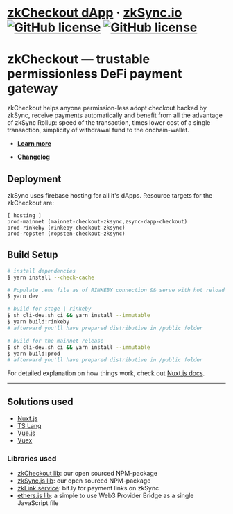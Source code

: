 # [zkCheckout dApp](https://checkout.zksync.io) &middot; [zkSync.io](https://zksync.io/)  [![GitHub license](https://img.shields.io/badge/license-MIT-blue.svg)](https://github.com/matter-labs/zksync-wallet/blob/master/LICENSE-MIT) [![GitHub license](https://img.shields.io/badge/license-Apache%202-blue)](https://github.com/matter-labs/zksync-wallet/blob/master/LICENSE-MIT)

# zkCheckout — trustable permissionless DeFi payment gateway 

zkCheckout helps anyone permission-less adopt checkout backed by zkSync, receive payments automatically and benefit from all the advantage of zkSync Rollup: speed of the transaction, times lower cost of a single transaction, simplicity of withdrawal fund to the onchain-wallet.

* **[Learn more](https://zksync.io/api/sdk/checkout/)**

* [**Changelog**](CHANGELOG.md)

## Deployment

zkSync uses firebase hosting for all it's dApps.
Resource targets for the zkCheckout are:
```
[ hosting ]
prod-mainnet (mainnet-checkout-zksync,zsync-dapp-checkout)
prod-rinkeby (rinkeby-checkout-zksync)
prod-ropsten (ropsten-checkout-zksync)
```

## Build Setup

``` bash
# install dependencies
$ yarn install --check-cache

# Populate .env file as of RINKEBY connection && serve with hot reload at localhost:3000
$ yarn dev

# build for stage | rinkeby
$ sh cli-dev.sh ci && yarn install --immutable
$ yarn build:rinkeby
# afterward you'll have prepared distributive in /public folder

# build for the mainnet release
$ sh cli-dev.sh ci && yarn install --immutable
$ yarn build:prod
# afterward you'll have prepared distributive in /public folder

```

For detailed explanation on how things work, check out [Nuxt.js docs](https://nuxtjs.org).

---

## Solutions used

* [Nuxt.js](https://nuxtjs.org)
* [TS Lang](https://www.typescriptlang.org)
* [Vue.js](https://vuejs.org)
* [Vuex](https://vuex.vuejs.org)

### Libraries used  

* [zkCheckout lib](https://www.npmjs.com/package/zksync-checkout): our open sourced NPM-package
* [zkSync.js lib](https://www.npmjs.com/package/zksync-checkout): our open sourced NPM-package
* [zkLink service](https://link.zksync.io/?MHhhMDcyRTYxNDMyODY2NWJlN0UyRjIxNjZCRTFBN2JBMTk1RjhiZTQ0fERBSXwxMDA): bit.ly for payment links on zkSync
* [ethers.js lib](https://docs.ethers.io/v5/): a simple to use Web3 Provider Bridge as a single JavaScript file